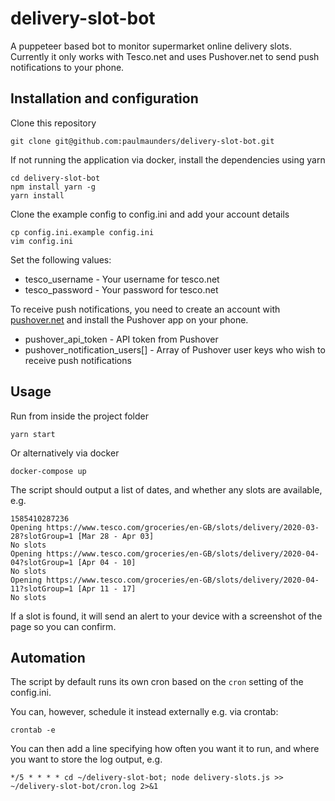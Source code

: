 # delivery-slot-bot
A puppeteer based bot to monitor supermarket online delivery slots. Currently it only works with Tesco.net and uses Pushover.net to send push notifications to your phone.
## Installation and configuration
Clone this repository
  
    git clone git@github.com:paulmaunders/delivery-slot-bot.git 

If not running the application via docker, install the dependencies using yarn

    cd delivery-slot-bot
    npm install yarn -g
    yarn install
  
Clone the example config to config.ini and add your account details

    cp config.ini.example config.ini
    vim config.ini
    
Set the following values:

* tesco_username - Your username for tesco.net 
* tesco_password - Your password for tesco.net

To receive push notifications, you need to create an account with [pushover.net](pushover.net) and install the Pushover app on your phone.

* pushover_api_token - API token from Pushover
* pushover_notification_users[] - Array of Pushover user keys who wish to receive push notifications

## Usage
Run from inside the project folder

    yarn start

Or alternatively via docker

    docker-compose up
    
The script should output a list of dates, and whether any slots are available, e.g. 

    1585410287236
    Opening https://www.tesco.com/groceries/en-GB/slots/delivery/2020-03-28?slotGroup=1 [Mar 28 - Apr 03]
    No slots
    Opening https://www.tesco.com/groceries/en-GB/slots/delivery/2020-04-04?slotGroup=1 [Apr 04 - 10]
    No slots
    Opening https://www.tesco.com/groceries/en-GB/slots/delivery/2020-04-11?slotGroup=1 [Apr 11 - 17]
    No slots
    
If a slot is found, it will send an alert to your device with a screenshot of the page so you can confirm.

## Automation

The script by default runs its own cron based on the `cron` setting of the config.ini.

You can, however, schedule it instead externally e.g. via crontab:

    crontab -e
    
You can then add a line specifying how often you want it to run, and where you want to store the log output, e.g.

    */5 * * * * cd ~/delivery-slot-bot; node delivery-slots.js >> ~/delivery-slot-bot/cron.log 2>&1
